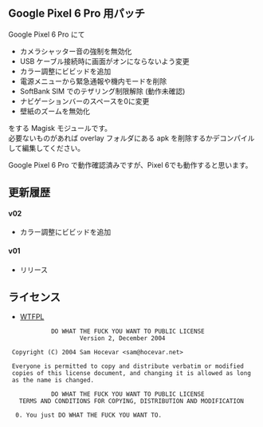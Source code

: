 ## Google Pixel 6 Pro 用パッチ

Google Pixel 6 Pro にて

* カメラシャッター音の強制を無効化
* USB ケーブル接続時に画面がオンにならないよう変更
* カラー調整にビビッドを追加
* 電源メニューから緊急通報や機内モードを削除
* SoftBank SIM でのテザリング制限解除 (動作未確認)
* ナビゲーションバーのスペースを0に変更
* 壁紙のズームを無効化

をする Magisk モジュールです。  
必要ないものがあれば overlay フォルダにある apk を削除するかデコンパイルして編集してください。

Google Pixel 6 Pro で動作確認済みですが、Pixel 6でも動作すると思います。

## 更新履歴

#### v02
* カラー調整にビビッドを追加

#### v01
* リリース

## ライセンス

- [WTFPL](http://www.wtfpl.net/)

```
            DO WHAT THE FUCK YOU WANT TO PUBLIC LICENSE
                    Version 2, December 2004

 Copyright (C) 2004 Sam Hocevar <sam@hocevar.net>

 Everyone is permitted to copy and distribute verbatim or modified
 copies of this license document, and changing it is allowed as long
 as the name is changed.

            DO WHAT THE FUCK YOU WANT TO PUBLIC LICENSE
   TERMS AND CONDITIONS FOR COPYING, DISTRIBUTION AND MODIFICATION

  0. You just DO WHAT THE FUCK YOU WANT TO.
```
